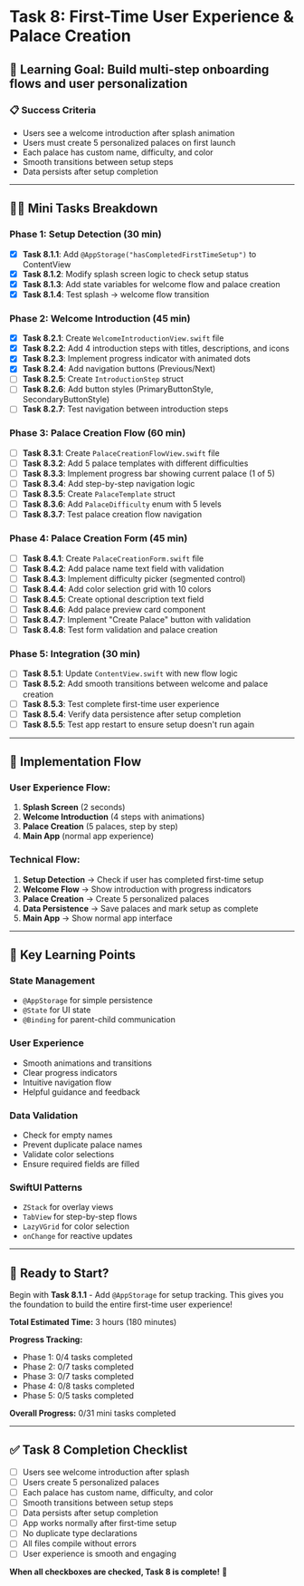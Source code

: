 # Task 8: First-Time User Experience & Palace Creation
## 🎯 Learning Goal: Build multi-step onboarding flows and user personalization

### 📋 Success Criteria
- Users see a welcome introduction after splash animation
- Users must create 5 personalized palaces on first launch
- Each palace has custom name, difficulty, and color
- Smooth transitions between setup steps
- Data persists after setup completion

---

## 🧑‍🏫 **Mini Tasks Breakdown**

### **Phase 1: Setup Detection (30 min)**
- [x] **Task 8.1.1**: Add `@AppStorage("hasCompletedFirstTimeSetup")` to ContentView
- [x] **Task 8.1.2**: Modify splash screen logic to check setup status
- [x] **Task 8.1.3**: Add state variables for welcome flow and palace creation
- [x] **Task 8.1.4**: Test splash → welcome flow transition

### **Phase 2: Welcome Introduction (45 min)**
- [x] **Task 8.2.1**: Create `WelcomeIntroductionView.swift` file
- [x] **Task 8.2.2**: Add 4 introduction steps with titles, descriptions, and icons
- [x] **Task 8.2.3**: Implement progress indicator with animated dots
- [x] **Task 8.2.4**: Add navigation buttons (Previous/Next)
- [ ] **Task 8.2.5**: Create `IntroductionStep` struct
- [ ] **Task 8.2.6**: Add button styles (PrimaryButtonStyle, SecondaryButtonStyle)
- [ ] **Task 8.2.7**: Test navigation between introduction steps

### **Phase 3: Palace Creation Flow (60 min)**
- [ ] **Task 8.3.1**: Create `PalaceCreationFlowView.swift` file
- [ ] **Task 8.3.2**: Add 5 palace templates with different difficulties
- [ ] **Task 8.3.3**: Implement progress bar showing current palace (1 of 5)
- [ ] **Task 8.3.4**: Add step-by-step navigation logic
- [ ] **Task 8.3.5**: Create `PalaceTemplate` struct
- [ ] **Task 8.3.6**: Add `PalaceDifficulty` enum with 5 levels
- [ ] **Task 8.3.7**: Test palace creation flow navigation

### **Phase 4: Palace Creation Form (45 min)**
- [ ] **Task 8.4.1**: Create `PalaceCreationForm.swift` file
- [ ] **Task 8.4.2**: Add palace name text field with validation
- [ ] **Task 8.4.3**: Implement difficulty picker (segmented control)
- [ ] **Task 8.4.4**: Add color selection grid with 10 colors
- [ ] **Task 8.4.5**: Create optional description text field
- [ ] **Task 8.4.6**: Add palace preview card component
- [ ] **Task 8.4.7**: Implement "Create Palace" button with validation
- [ ] **Task 8.4.8**: Test form validation and palace creation

### **Phase 5: Integration (30 min)**
- [ ] **Task 8.5.1**: Update `ContentView.swift` with new flow logic
- [ ] **Task 8.5.2**: Add smooth transitions between welcome and palace creation
- [ ] **Task 8.5.3**: Test complete first-time user experience
- [ ] **Task 8.5.4**: Verify data persistence after setup completion
- [ ] **Task 8.5.5**: Test app restart to ensure setup doesn't run again

---

## 🎯 **Implementation Flow**

### **User Experience Flow:**
1. **Splash Screen** (2 seconds)
2. **Welcome Introduction** (4 steps with animations)
3. **Palace Creation** (5 palaces, step by step)
4. **Main App** (normal app experience)

### **Technical Flow:**
1. **Setup Detection** → Check if user has completed first-time setup
2. **Welcome Flow** → Show introduction with progress indicators
3. **Palace Creation** → Create 5 personalized palaces
4. **Data Persistence** → Save palaces and mark setup as complete
5. **Main App** → Show normal app interface

---

## 🧠 **Key Learning Points**

### **State Management**
- `@AppStorage` for simple persistence
- `@State` for UI state
- `@Binding` for parent-child communication

### **User Experience**
- Smooth animations and transitions
- Clear progress indicators
- Intuitive navigation flow
- Helpful guidance and feedback

### **Data Validation**
- Check for empty names
- Prevent duplicate palace names
- Validate color selections
- Ensure required fields are filled

### **SwiftUI Patterns**
- `ZStack` for overlay views
- `TabView` for step-by-step flows
- `LazyVGrid` for color selection
- `onChange` for reactive updates

---

## 🚀 **Ready to Start?**

Begin with **Task 8.1.1** - Add `@AppStorage` for setup tracking. This gives you the foundation to build the entire first-time user experience!

**Total Estimated Time:** 3 hours (180 minutes)

**Progress Tracking:**
- Phase 1: 0/4 tasks completed
- Phase 2: 0/7 tasks completed  
- Phase 3: 0/7 tasks completed
- Phase 4: 0/8 tasks completed
- Phase 5: 0/5 tasks completed

**Overall Progress:** 0/31 mini tasks completed

---

## ✅ **Task 8 Completion Checklist**

- [ ] Users see welcome introduction after splash
- [ ] Users create 5 personalized palaces
- [ ] Each palace has custom name, difficulty, and color
- [ ] Smooth transitions between setup steps
- [ ] Data persists after setup completion
- [ ] App works normally after first-time setup
- [ ] No duplicate type declarations
- [ ] All files compile without errors
- [ ] User experience is smooth and engaging

**When all checkboxes are checked, Task 8 is complete!** 🎉 